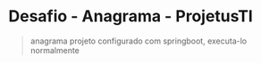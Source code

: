 # Desafio - Anagrama - ProjetusTI

> anagrama projeto configurado com springboot, executa-lo normalmente
